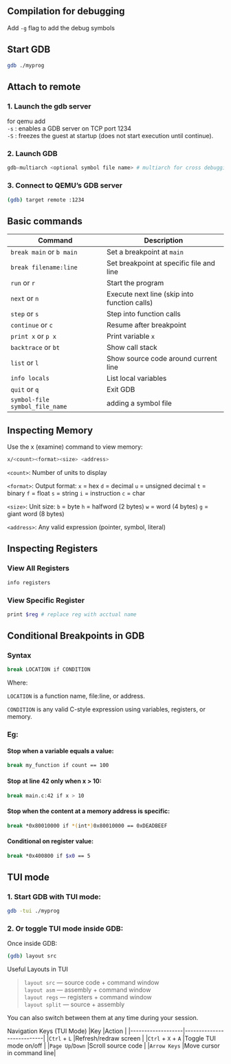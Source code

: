## Compilation for debugging
Add `-g` flag to add the debug symbols

## Start GDB
```bash
gdb ./myprog
```

## Attach to remote
### 1. Launch the gdb server 
for qemu add <br> 
`-s` : enables a GDB server on TCP port 1234 <br>
`-S` : freezes the guest at startup (does not start execution until continue).

### 2. Launch GDB
```bash
gdb-multiarch <optional symbol file name> # multiarch for cross debugging for ARM, if native use plain `gdb`
```
### 3. Connect to QEMU’s GDB server
```bash
(gdb) target remote :1234
```

## Basic commands
| Command                  | Description                                  |
| ------------------------ | -------------------------------------------- |
| `break main` or `b main` | Set a breakpoint at `main`                   |
| `break filename:line`    | Set breakpoint at specific file and line     |
| `run` or `r`             | Start the program                            |
| `next` or `n`            | Execute next line (skip into function calls) |
| `step` or `s`            | Step into function calls                     |
| `continue` or `c`        | Resume after breakpoint                      |
| `print x` or `p x`       | Print variable `x`                           |
| `backtrace` or `bt`      | Show call stack                              |
| `list` or `l`            | Show source code around current line         |
| `info locals`            | List local variables                         |
| `quit` or `q`            | Exit GDB                                     |
| `symbol-file symbol_file_name` | adding a symbol file                   |

## Inspecting Memory
Use the x (examine) command to view memory:
```bash
x/<count><format><size> <address>
```
`<count>`: Number of units to display

`<format>`: Output format:
`x` = hex
`d` = decimal
`u` = unsigned decimal
`t` = binary
`f` = float
`s` = string
`i` = instruction
`c` = char

`<size>`: Unit size:
`b` = byte
`h` = halfword (2 bytes)
`w` = word (4 bytes)
`g` = giant word (8 bytes)

`<address>`: Any valid expression (pointer, symbol, literal)

## Inspecting Registers
### View All Registers
```bash
info registers
```
### View Specific Register
```bash
print $reg # replace reg with acctual name
```

## Conditional Breakpoints in GDB
### Syntax
```bash
break LOCATION if CONDITION
```
Where:

`LOCATION` is a function name, file:line, or address.

`CONDITION` is any valid C-style expression using variables, registers, or memory.

### Eg:

#### Stop when a variable equals a value:
```bash
break my_function if count == 100
```
#### Stop at line 42 only when x > 10:
```bash
break main.c:42 if x > 10
```
#### Stop when the content at a memory address is specific:
```bash
break *0x80010000 if *(int*)0x80010000 == 0xDEADBEEF
```
#### Conditional on register value:
```bash
break *0x400800 if $x0 == 5
```

## TUI mode
### 1. Start GDB with TUI mode:
```bash
gdb -tui ./myprog
```

### 2. Or toggle TUI mode inside GDB:
Once inside GDB:

```bash
(gdb) layout src
```
Useful Layouts in TUI
> `layout src` — source code + command window <br>
> `layout asm` — assembly + command window <br>
> `layout regs` — registers + command window <br>
> `layout split` — source + assembly <br>

You can also switch between them at any time during your session.

Navigation Keys (TUI Mode)
|Key                |Action                     |
|-------------------|---------------------------|
|`Ctrl` + `L`	    |Refresh/redraw screen      |
|`Ctrl` + `X` + `A`	|Toggle TUI mode on/off     |
|`Page Up`/`Down`	|Scroll source code         |
|`Arrow Keys`	    |Move cursor in command line|